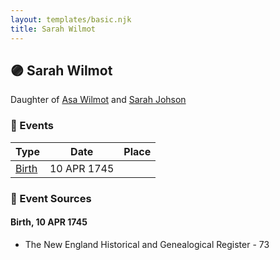 ```yaml
---
layout: templates/basic.njk
title: Sarah Wilmot
---
```

## 🟣 Sarah Wilmot

Daughter of [Asa Wilmot](/people/1/15735504) and [Sarah Johson](/people/4/48968878)

### 📆 Events

Type | Date | Place
------ | ------ | ------
[Birth](#event-event-2) | 10 APR 1745 |

### 📰 Event Sources

#### <a id="event-event-2"></a> Birth, 10 APR 1745
* The New England Historical and Genealogical Register  - 73